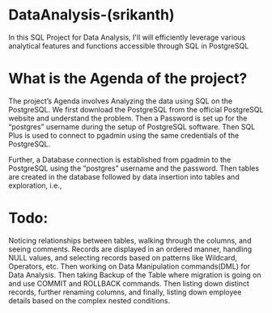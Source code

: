 # DataAnalysis-(srikanth)

In this SQL Project for Data Analysis, I'll will efficiently leverage various analytical features and functions accessible through SQL in PostgreSQL

# What is the Agenda of the project?
The project’s Agenda involves Analyzing the data using SQL on the PostgreSQL. We first download the PostgreSQL from the official PostgreSQL website and understand the problem. Then a Password is set up for the “postgres” username during the setup of PostgreSQL software. Then SQL Plus is used to connect to pgadmin using the same credentials of the PostgreSQL.

Further, a Database connection is established from pgadmin to the PostgreSQL using the “postgres” username and the password. Then tables are created in the database followed by data insertion into tables and exploration, i.e.,
# Todo:
Noticing relationships between tables, walking through the columns, and seeing comments. Records are displayed in an ordered manner, handling NULL values, and selecting records based on patterns like Wildcard, Operators, etc. Then working on Data Manipulation commands(DML) for Data Analysis. Then taking Backup of the Table where migration is going on and use COMMIT and ROLLBACK commands. Then listing down distinct records, further renaming columns, and finally, listing down employee details based on the complex nested conditions.

